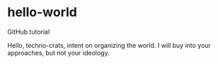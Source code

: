 # hello-world
GitHub tutorial

Hello, techno-crats, intent on organizing the world. I will buy into your approaches, but not your ideology.
